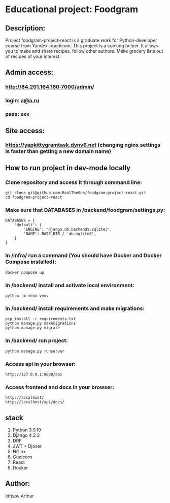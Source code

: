 # Educational project: Foodgram
## Description:
Project foodgram-project-react is a graduate work for Python-developer course from Yandex-practicum.
This project is a cooking helper. It allows you to make and share recipes, follow other authors.
Make grocery lists out of recipes of your interest.

## Admin access:
### http://84.201.164.160:7000/admin/
### login: a@a.ru
### pass: xxx

## Site access:
### https://yapkittygramtask.dynv6.net (changing nginx settings is faster than getting a new domain name)

## How to run project in dev-mode locally
### Clone repository and access it through command line:
```
git clone git@github.com:RealTheOne/foodgram-project-react.git
cd foodgram-project-react
```
### Make sure that DATABASES in /backend/foodgram/settings.py:
```
DATABASES = {
    'default': {
        'ENGINE': 'django.db.backends.sqlite3',
        'NAME': BASE_DIR / 'db.sqlite3',
    }
}
```
### In /infra/ run a command (You should have Docker and Docker Compose installed):
```
docker compose up
```
### In /backend/ install and activate local environment:
```
python -m venv venv
```
### In /backend/ install requirements and make migrations:
```
pip install -r requirements.txt
python manage.py makemigrations
python manage.py migrate
```
### In /backend/ run project:
```
python manage.py runserver
```
### Access api in your browser:
```
http://127.0.0.1:8000/api
```
### Access frontend and docs in your browser:
```
http://localhost/
http://localhost/api/docs/
```

## stack
1. Python 3.9.10
2. Django 4.2.3
3. DRF
4. JWT + Djoser
5. NGinx
6. Gunicorn
7. React
8. Docker
 
## Author: 
 Idrisov Arthur